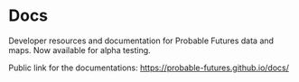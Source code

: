 # Docs
Developer resources and documentation for Probable Futures data and maps. Now available for alpha testing. 

Public link for the documentations: https://probable-futures.github.io/docs/
